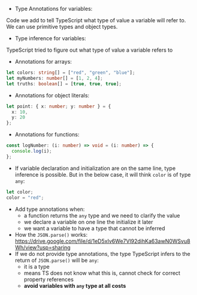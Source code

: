 - Type Annotations for variables:

Code we add to tell TypeScript what type of value a variable will refer to. We can use primitive types and object types.

- Type inference for variables:

TypeScript tried to figure out what type of value a variable refers to

- Annotations for arrays:

```ts
let colors: string[] = ["red", "green", "blue"];
let myNumbers: number[] = [1, 2, 4];
let truths: boolean[] = [true, true, true];
```

- Annotations for object literals:

```ts
let point: { x: number; y: number } = {
  x: 10,
  y: 20
};
```

- Annotations for functions:

```ts
const logNumber: (i: number) => void = (i: number) => {
  console.log(i);
};
```

- If variable declaration and initialization are on the same line, type inference is possible. But in the below case, it will think `color` is of type `any`:

```ts
let color;
color = "red";
```

- Add type annotations when:
  - a function returns the `any` type and we need to clarify the value
  - we declare a variable on one line the initialize it later
  - we want a variable to have a type that cannot be inferred
- How the `JSON.parse()` works:
  https://drive.google.com/file/d/1eD5xIv6We7Vl92dihKa63awN0WSvu8Wh/view?usp=sharing
- If we do not provide type annotations, the type TypeScript infers to the return of `JSON.parse()` will be `any`:
  - it is a type
  - means TS does not know what this is, cannot check for correct property references
  - **avoid variables with `any` type at all costs**
